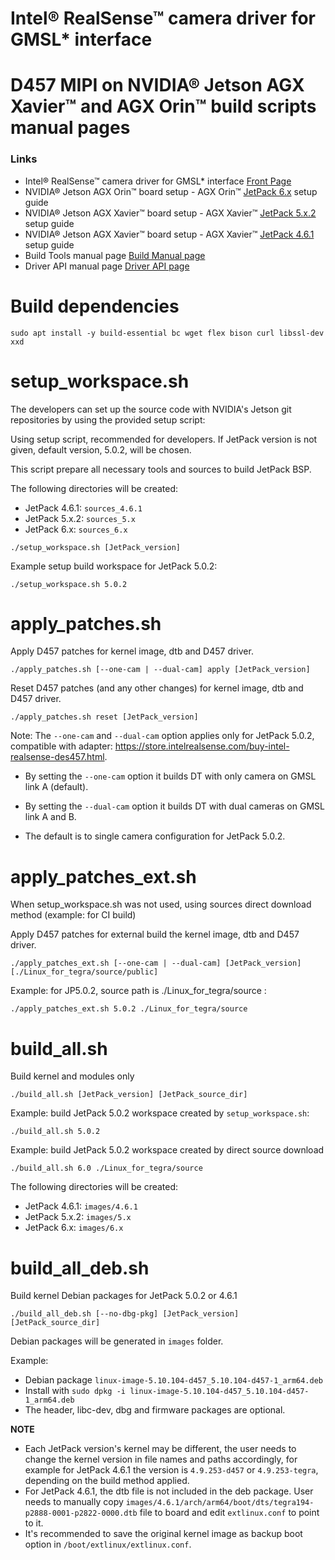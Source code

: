 # Intel® RealSense™ camera driver for GMSL* interface

# D457 MIPI on NVIDIA® Jetson AGX Xavier™ and AGX Orin™ build scripts manual pages

### Links
- Intel® RealSense™ camera driver for GMSL* interface [Front Page](./README.md)
- NVIDIA® Jetson AGX Orin™ board setup - AGX Orin™ [JetPack 6.x](./README_JP6.md) setup guide
- NVIDIA® Jetson AGX Xavier™ board setup - AGX Xavier™ [JetPack 5.x.2](./README_JP5.md) setup guide
- NVIDIA® Jetson AGX Xavier™ board setup - AGX Xavier™ [JetPack 4.6.1](./README_JP4.md) setup guide
- Build Tools manual page [Build Manual page](./README_tools.md)
- Driver API manual page [Driver API page](./README_driver.md)

# Build dependencies
```
sudo apt install -y build-essential bc wget flex bison curl libssl-dev xxd
```

# setup_workspace.sh
The developers can set up the source code with NVIDIA's Jetson git repositories by using the provided setup script:

Using setup script, recommended for developers.
If JetPack version is not given, default version, 5.0.2, will be chosen.

This script prepare all necessary tools and sources to build JetPack BSP.

The following directories will be created:
- JetPack 4.6.1: `sources_4.6.1`
- JetPack 5.x.2: `sources_5.x`
- JetPack 6.x: `sources_6.x`
```
./setup_workspace.sh [JetPack_version]
```
Example setup build workspace for JetPack 5.0.2:
```
./setup_workspace.sh 5.0.2
```
# apply_patches.sh
Apply D457 patches for kernel image, dtb and D457 driver.

```
./apply_patches.sh [--one-cam | --dual-cam] apply [JetPack_version]
```
Reset D457 patches (and any other changes) for kernel image, dtb and D457 driver.
```
./apply_patches.sh reset [JetPack_version]
```

Note: The `--one-cam` and `--dual-cam` option applies only for JetPack 5.0.2,
compatible with adapter: https://store.intelrealsense.com/buy-intel-realsense-des457.html.
- By setting the `--one-cam` option it builds DT with only camera on GMSL link A (default).

- By setting the `--dual-cam` option it builds DT with dual cameras on GMSL link A and B.
- The default is to single camera configuration for JetPack 5.0.2.

# apply_patches_ext.sh
When setup_workspace.sh was not used, using sources direct download method (example: for CI build)

Apply D457 patches for external build the kernel image, dtb and D457 driver.
```
./apply_patches_ext.sh [--one-cam | --dual-cam] [JetPack_version] [./Linux_for_tegra/source/public] 
```
Example: for JP5.0.2, source path is ./Linux_for_tegra/source :
```
./apply_patches_ext.sh 5.0.2 ./Linux_for_tegra/source
```

# build_all.sh
Build kernel and modules only
```
./build_all.sh [JetPack_version] [JetPack_source_dir]
```
Example: build JetPack 5.0.2 workspace created by `setup_workspace.sh`:
```
./build_all.sh 5.0.2
```
Example: build JetPack 5.0.2 workspace created by direct source download
```
./build_all.sh 6.0 ./Linux_for_tegra/source
```
The following directories will be created:
- JetPack 4.6.1: `images/4.6.1`
- JetPack 5.x.2: `images/5.x`
- JetPack 6.x: `images/6.x`

# build_all_deb.sh
Build kernel Debian packages for JetPack 5.0.2 or 4.6.1
```
./build_all_deb.sh [--no-dbg-pkg] [JetPack_version] [JetPack_source_dir]
```

Debian packages will be generated in `images` folder.

Example:

- Debian package `linux-image-5.10.104-d457_5.10.104-d457-1_arm64.deb`
- Install with `sudo dpkg -i linux-image-5.10.104-d457_5.10.104-d457-1_arm64.deb`
- The header, libc-dev, dbg and firmware packages are optional.


**NOTE**

- Each JetPack version's kernel may be different, the user needs to change the kernel version in file names and paths accordingly, for example for JetPack 4.6.1 the version is `4.9.253-d457` or `4.9.253-tegra`, depending on the build method applied.
- For JetPack 4.6.1, the dtb file is not included in the deb package. User needs to manually copy `images/4.6.1/arch/arm64/boot/dts/tegra194-p2888-0001-p2822-0000.dtb` file to board and edit `extlinux.conf` to point to it.
- It's recommended to save the original kernel image as backup boot option in `/boot/extlinux/extlinux.conf`.
